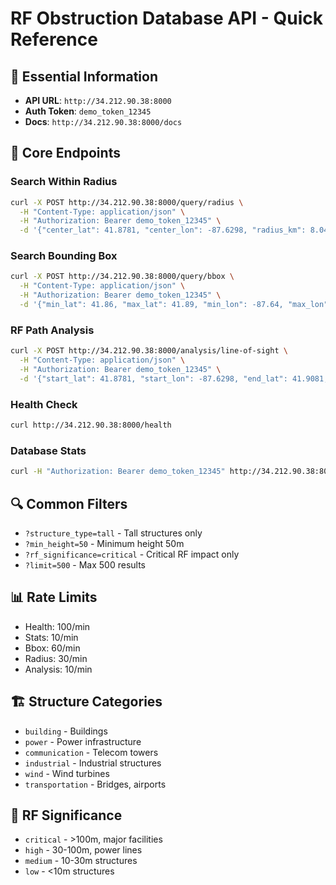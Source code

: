 # RF Obstruction Database API - Quick Reference

## 🚀 Essential Information
- **API URL**: `http://34.212.90.38:8000`
- **Auth Token**: `demo_token_12345`
- **Docs**: `http://34.212.90.38:8000/docs`

## 📍 Core Endpoints

### Search Within Radius
```bash
curl -X POST http://34.212.90.38:8000/query/radius \
  -H "Content-Type: application/json" \
  -H "Authorization: Bearer demo_token_12345" \
  -d '{"center_lat": 41.8781, "center_lon": -87.6298, "radius_km": 8.047}'
```

### Search Bounding Box
```bash
curl -X POST http://34.212.90.38:8000/query/bbox \
  -H "Content-Type: application/json" \
  -H "Authorization: Bearer demo_token_12345" \
  -d '{"min_lat": 41.86, "max_lat": 41.89, "min_lon": -87.64, "max_lon": -87.62}'
```

### RF Path Analysis
```bash
curl -X POST http://34.212.90.38:8000/analysis/line-of-sight \
  -H "Content-Type: application/json" \
  -H "Authorization: Bearer demo_token_12345" \
  -d '{"start_lat": 41.8781, "start_lon": -87.6298, "end_lat": 41.9081, "end_lon": -87.5998, "frequency_ghz": 6.0}'
```

### Health Check
```bash
curl http://34.212.90.38:8000/health
```

### Database Stats
```bash
curl -H "Authorization: Bearer demo_token_12345" http://34.212.90.38:8000/stats
```

## 🔍 Common Filters
- `?structure_type=tall` - Tall structures only
- `?min_height=50` - Minimum height 50m
- `?rf_significance=critical` - Critical RF impact only
- `?limit=500` - Max 500 results

## 📊 Rate Limits
- Health: 100/min
- Stats: 10/min  
- Bbox: 60/min
- Radius: 30/min
- Analysis: 10/min

## 🏗️ Structure Categories
- `building` - Buildings
- `power` - Power infrastructure  
- `communication` - Telecom towers
- `industrial` - Industrial structures
- `wind` - Wind turbines
- `transportation` - Bridges, airports

## 📡 RF Significance
- `critical` - >100m, major facilities
- `high` - 30-100m, power lines
- `medium` - 10-30m structures  
- `low` - <10m structures 